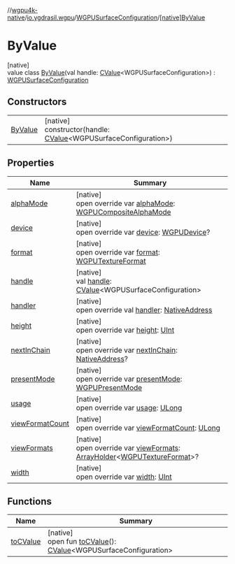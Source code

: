 //[wgpu4k-native](../../../../index.md)/[io.ygdrasil.wgpu](../../index.md)/[WGPUSurfaceConfiguration](../index.md)/[[native]ByValue](index.md)

# ByValue

[native]\
value class [ByValue](index.md)(val handle: [CValue](https://kotlinlang.org/api/core/kotlin-stdlib/kotlinx.cinterop/-c-value/index.html)&lt;WGPUSurfaceConfiguration&gt;) : [WGPUSurfaceConfiguration](../index.md)

## Constructors

| | |
|---|---|
| [ByValue](-by-value.md) | [native]<br>constructor(handle: [CValue](https://kotlinlang.org/api/core/kotlin-stdlib/kotlinx.cinterop/-c-value/index.html)&lt;WGPUSurfaceConfiguration&gt;) |

## Properties

| Name | Summary |
|---|---|
| [alphaMode](alpha-mode.md) | [native]<br>open override var [alphaMode](alpha-mode.md): [WGPUCompositeAlphaMode](../../-w-g-p-u-composite-alpha-mode/index.md) |
| [device](device.md) | [native]<br>open override var [device](device.md): [WGPUDevice](../../-w-g-p-u-device/index.md)? |
| [format](format.md) | [native]<br>open override var [format](format.md): [WGPUTextureFormat](../../-w-g-p-u-texture-format/index.md) |
| [handle](handle.md) | [native]<br>val [handle](handle.md): [CValue](https://kotlinlang.org/api/core/kotlin-stdlib/kotlinx.cinterop/-c-value/index.html)&lt;WGPUSurfaceConfiguration&gt; |
| [handler](handler.md) | [native]<br>open override val [handler](handler.md): [NativeAddress](../../../ffi/-native-address/index.md) |
| [height](height.md) | [native]<br>open override var [height](height.md): [UInt](https://kotlinlang.org/api/core/kotlin-stdlib/kotlin/-u-int/index.html) |
| [nextInChain](next-in-chain.md) | [native]<br>open override var [nextInChain](next-in-chain.md): [NativeAddress](../../../ffi/-native-address/index.md)? |
| [presentMode](present-mode.md) | [native]<br>open override var [presentMode](present-mode.md): [WGPUPresentMode](../../-w-g-p-u-present-mode/index.md) |
| [usage](usage.md) | [native]<br>open override var [usage](usage.md): [ULong](https://kotlinlang.org/api/core/kotlin-stdlib/kotlin/-u-long/index.html) |
| [viewFormatCount](view-format-count.md) | [native]<br>open override var [viewFormatCount](view-format-count.md): [ULong](https://kotlinlang.org/api/core/kotlin-stdlib/kotlin/-u-long/index.html) |
| [viewFormats](view-formats.md) | [native]<br>open override var [viewFormats](view-formats.md): [ArrayHolder](../../../ffi/-array-holder/index.md)&lt;[WGPUTextureFormat](../../-w-g-p-u-texture-format/index.md)&gt;? |
| [width](width.md) | [native]<br>open override var [width](width.md): [UInt](https://kotlinlang.org/api/core/kotlin-stdlib/kotlin/-u-int/index.html) |

## Functions

| Name | Summary |
|---|---|
| [toCValue](../[native]to-c-value.md) | [native]<br>open fun [toCValue](../[native]to-c-value.md)(): [CValue](https://kotlinlang.org/api/core/kotlin-stdlib/kotlinx.cinterop/-c-value/index.html)&lt;WGPUSurfaceConfiguration&gt; |